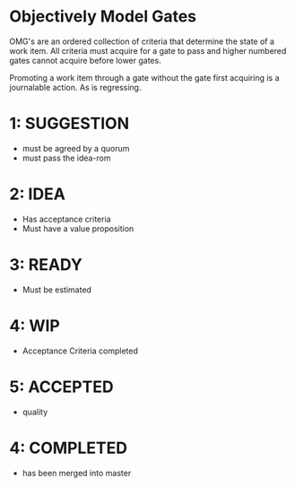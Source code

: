 # Objectively Model Gates

OMG's are an ordered collection of criteria that determine the state of a work item.  All criteria must acquire for
a gate to pass and higher numbered gates cannot acquire before lower gates.

Promoting a work item through a gate without the gate first acquiring is a journalable action.  As is regressing.

 
# 1: SUGGESTION
* must be agreed by a quorum
* must pass the idea-rom

# 2: IDEA
* Has acceptance criteria
* Must have a value proposition

# 3: READY
* Must be estimated

# 4: WIP
* Acceptance Criteria completed

# 5: ACCEPTED
* quality 

# 4: COMPLETED
* has been merged into master
